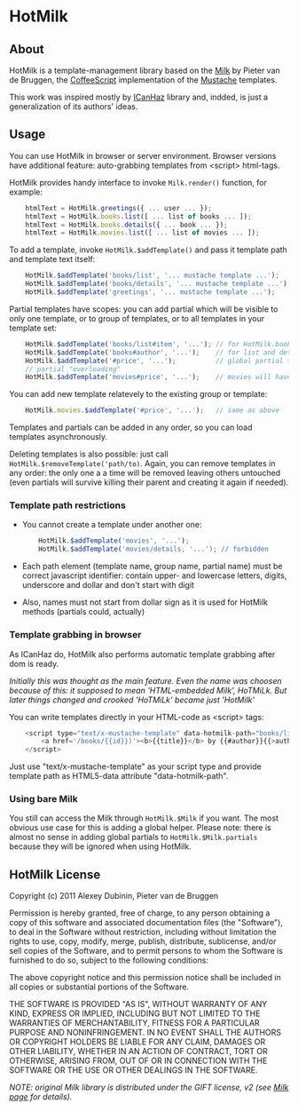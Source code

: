 HotMilk
=======

About
-----

HotMilk is a template-management library based on the [Milk](https://github.com/pvande/Milk) 
by Pieter van de Bruggen, the [CoffeeScript](https://github.com/jashkenas/coffee-script) 
implementation of the [Mustache](http://mustache.github.com/) templates.

This work was inspired mostly by [ICanHaz](http://icanhazjs.com/) library and, indded, is 
just a generalization of its authors' ideas.


Usage
-----

You can use HotMilk in browser or server environment. Browser versions have additional feature: 
auto-grabbing templates from &lt;script&gt; html-tags.

HotMilk provides handy interface to invoke `Milk.render()` function, for example:
``` javascript
    htmlText = HotMilk.greetings({ ... user ... });
    htmlText = HotMilk.books.list([ ... list of books ... ]);
    htmlText = HotMilk.books.details({ ... book ... });
    htmlText = HotMilk.movies.list([ ... list of movies ... ]);
```

To add a template, invoke `HotMilk.$addTemplate()` and pass it template path and template text itself:
``` javascript
    HotMilk.$addTemplate('books/list', '... mustache template ...');
    HotMilk.$addTemplate('books/details', '... mustache template ...');
    HotMilk.$addTemplate('greetings', '... mustache template ...');
```

Partial templates have scopes: you can add partial which will be visible to only one template, or to 
group of templates, or to all templates in your template set:
``` javascript
    HotMilk.$addTemplate('books/list#item', '...'); // for HotMilk.books.list() only
    HotMilk.$addTemplate('books#author', '...');    // for list and details templates
    HotMilk.$addTemplate('#price', '...');          // global partial template
    // partial "overloading"
    HotMilk.$addTemplate('movies#price', '...');    // movies will have their own price format
```

You can add new template relatevely to the existing group or template:
``` javascript
    HotMilk.movies.$addTemplate('#price', '...');   // same as above
```

Templates and partials can be added in any order, so you can load templates asynchronously.

Deleting templates is also possible: just call `HotMilk.$removeTemplate('path/to)`. Again, you can remove
templates in any order: the only one a a time will be removed leaving others untouched (even partials 
will survive killing their parent and creating it again if needed).


### Template path restrictions ###

* You cannot create a template under another one:
    ``` javascript
        HotMilk.$addTemplate('movies', '...');
        HotMilk.$addTemplate('movies/details, '...'); // forbidden
    ```

* Each path element (template name, group name, partial name) must be correct javascript identifier: 
  contain upper- and lowercase letters, digits, underscore and dollar and don't start with digit

* Also, names must not start from dollar sign as it is used for HotMilk methods (partials could, actually)


### Template grabbing in browser ###

As ICanHaz do, HotMilk also performs automatic template grabbing after dom is ready.

_Initially this was thought as the main feature. Even the name was choosen because of this: 
it supposed to mean 'HTML-embedded Milk', HoTMiLk. But later things changed and crooked 'HoTMiLk' became
just 'HotMilk'_

You can write templates directly in your HTML-code as &lt;script&gt; tags:
``` javascript
    <script type="text/x-mustache-template" data-hotmilk-path="books/list#item">
        <a href='/books/{{id}})'><b>{{title}}</b> by {{#author}}{{>author}}{{/author}}</a>
    </script>
```

Just use "text/x-mustache-template" as your script type and provide template path as 
HTML5-data attribute "data-hotmilk-path".


### Using bare Milk ###

You still can access the Milk through `HotMilk.$Milk` if you want. The most obvious use case 
for this is adding a global helper. Please note: there is almost no sense in adding global 
partials to `HotMilk.$Milk.partials` because they will be ignored when using HotMilk.

HotMilk License
---------------

Copyright (c) 2011 Alexey Dubinin, Pieter van de Bruggen

Permission is hereby granted, free of charge, to any person obtaining a copy of this software and associated documentation files (the "Software"), to deal in the Software without restriction, including without limitation the rights to use, copy, modify, merge, publish, distribute, sublicense, and/or sell copies of the Software, and to permit persons to whom the Software is furnished to do so, subject to the following conditions:

The above copyright notice and this permission notice shall be included in all copies or substantial portions of the Software.

THE SOFTWARE IS PROVIDED "AS IS", WITHOUT WARRANTY OF ANY KIND, EXPRESS OR IMPLIED, INCLUDING BUT NOT LIMITED TO THE WARRANTIES OF MERCHANTABILITY, FITNESS FOR A PARTICULAR PURPOSE AND NONINFRINGEMENT. IN NO EVENT SHALL THE AUTHORS OR COPYRIGHT HOLDERS BE LIABLE FOR ANY CLAIM, DAMAGES OR OTHER LIABILITY, WHETHER IN AN ACTION OF CONTRACT, TORT OR OTHERWISE, ARISING FROM, OUT OF OR IN CONNECTION WITH THE SOFTWARE OR THE USE OR OTHER DEALINGS IN THE SOFTWARE.


_NOTE: original Milk library is distributed under the GIFT license, v2 (see [Milk page](https://github.com/pvande/Milk) for details)._
